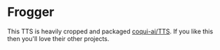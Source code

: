 
# Frogger

This TTS is heavily cropped and packaged [coqui-ai/TTS](https://github.com/coqui-ai/TTS). If you like this then you'll love their other projects.

